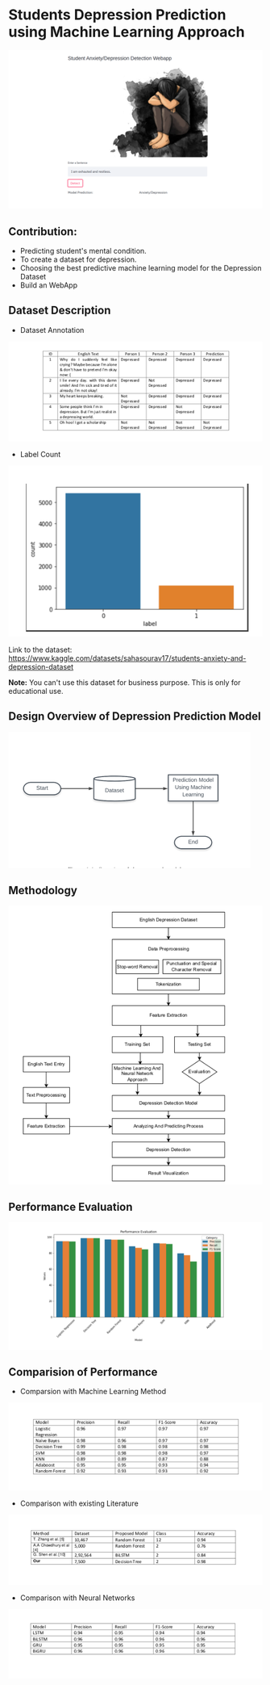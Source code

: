 # Students Depression Prediction using Machine Learning Approach

![WebApp](https://github.com/sahasourav17/Student-Anxiety-and-Depression-Prediction/blob/main/images/outputsnapshot.png)

## Contribution:
- Predicting student's mental condition.
- To create a dataset for depression.
- Choosing the best predictive machine learning model for the Depression Dataset
- Build an WebApp


## Dataset Description

- Dataset Annotation

![](https://github.com/sahasourav17/Student-Anxiety-and-Depression-Prediction/blob/main/images/dataset-anotation.png)

- Label Count

![](https://github.com/sahasourav17/Student-Anxiety-and-Depression-Prediction/blob/main/images/labelcount.png)

Link to the dataset: https://www.kaggle.com/datasets/sahasourav17/students-anxiety-and-depression-dataset

**Note:**
You can't use this dataset for business purpose. This is only for educational use.

## Design Overview of Depression Prediction Model
![](https://github.com/sahasourav17/Student-Anxiety-and-Depression-Prediction/blob/main/images/overview.png)

## Methodology
![](https://github.com/sahasourav17/Student-Anxiety-and-Depression-Prediction/blob/main/images/methodology.png)

## Performance Evaluation

![](https://github.com/sahasourav17/Student-Anxiety-and-Depression-Prediction/blob/main/images/modelperformance.png)

## Comparision of Performance

- Comparsion with Machine Learning Method

![](https://github.com/sahasourav17/Student-Anxiety-and-Depression-Prediction/blob/main/images/cmpMLmodels.png)


- Comparison with existing Literature

![](https://github.com/sahasourav17/Student-Anxiety-and-Depression-Prediction/blob/main/images/cmpLiterature.png)

- Comparison with Neural Networks

![](https://github.com/sahasourav17/Student-Anxiety-and-Depression-Prediction/blob/main/images/cmpnn.png)
